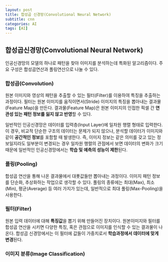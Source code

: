 ```yaml
---
layout: post
title: 합성곱 신경망(Convolutional Neural Network)
subtitle: cnn
categories: AI
tags: [AI]
---
```


## 합성곱신경망(Convolutional Neural Network)

인공신경망의 모델의 하나로 패턴을 찾아 이미지를 분석하는데 특화된 알고리즘이다.
주요 구성은 합성곱연산과 폴링연산으로 나눌 수 있다.

### 합성곱(Convolution)

원본 이미지와 영상의 패턴을 추출할 수 있는 필터(Filter)를 이용하여 특징을 추출하는 과정이다. 필터는 원본 이미지를 움직이면서(Stride) 이미지의 특징을 뽑아내는 결과물(Feature Map)을 만든다. 결과물(Feature Map)은 원본 이미지의 인접한 픽셀 간 **연관성 있는 패턴 정보를 잃지 않고 반영**할 수 있다.

일반적인 인공신경망은 데이터를 입력층(Input Layer)에 일차원 행렬 형태로 입력한다. 이 경우, 비교적 단순한 구조의 데이터는 문제가 되지 않으나, 분석할 데이터가 이미지와 같이 **공간적인 정보**를 포함할 때 발생한다. 즉, 이미지 정보는 같은 의미를 갖고 있는 정보일지라도 일부분이 변경되는 경우 일차원 행렬의 관점에서 보면 데이터의 변화가 크기 때문에 일반적인 인공신경망에서는 **학습 및 예측의 성능이 제한**된다.

### 폴링(Pooling)

합성곱 연산을 통해 나온 결과물에서 대푯값들만 뽑아내는 과정이다. 이미지 패턴 정보를 단순화, 추상화하는 작업으로 생각할 수 있다. 풀링의 종류에는 최대(Max), 최소(Min), 평균(Average) 등 여러 가지가 있는데, 일반적으로 최대 풀링(Max-Pooling)을 사용한다.

### 필터(Filter)

원본 입력 데이터에 대해 **특징값**을 뽑기 위해 만들어진 장치이다. 원본이미지와 필터를 합성곱 연산을 시키면 다양한 특징, 혹은 관점으로 이미지를 인식할 수 있는 결과물이 나온다. 합성곱 신경망에서는 이 필터에 값들이 가중치로서 **학습과정에서 데이터에 맞게 변경**된다.

### 이미지 분류(Image Classification)
